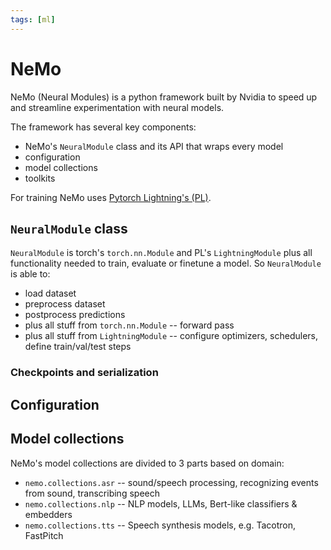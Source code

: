 ```yaml
---
tags: [ml]
---
```

# NeMo

NeMo (Neural Modules) is a python framework built by Nvidia to speed up and
streamline experimentation with neural models.

The framework has several key components:
- NeMo's `NeuralModule` class and its API that wraps every model
- configuration
- model collections
- toolkits

For training NeMo uses [Pytorch Lightning's (PL)](./pytorch_lightning.md).

## `NeuralModule` class

`NeuralModule` is torch's `torch.nn.Module` and PL's `LightningModule` plus all
functionality needed to train, evaluate or finetune a model. So `NeuralModule`
is able to:

- load dataset
- preprocess dataset
- postprocess predictions
- plus all stuff from `torch.nn.Module` -- forward pass
- plus all stuff from `LightningModule` -- configure optimizers, schedulers,
  define train/val/test steps

### Checkpoints and serialization

## Configuration

## Model collections

NeMo's model collections are divided to 3 parts based on domain:
-  `nemo.collections.asr` -- sound/speech processing, recognizing events from
   sound, transcribing speech
-  `nemo.collections.nlp` -- NLP models, LLMs, Bert-like classifiers & embedders
-  `nemo.collections.tts` -- Speech synthesis models, e.g. Tacotron, FastPitch


